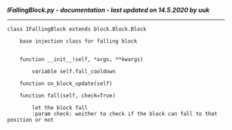 ***IFallingBlock.py - documentation - last updated on 14.5.2020 by uuk***
___

    class IFallingBlock extends block.Block.Block
        
        base injection class for falling block


        function __init__(self, *args, **kwargs)

            variable self.fall_cooldown

        function on_block_update(self)

        function fall(self, check=True)
            
            let the block fall
            :param check: weither to check if the block can fall to that position or not
